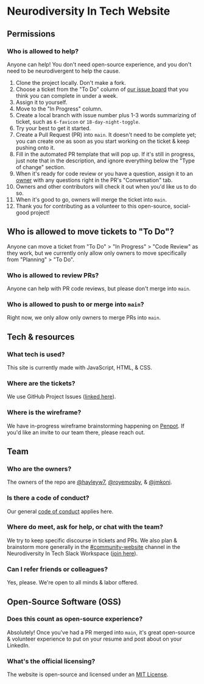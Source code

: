 # Neurodiversity In Tech Website

## Permissions

### Who is allowed to help?

Anyone can help! You don't need open-source experience, and you don't need to be neurodivergent to help the cause.

1. Clone the project locally. Don't make a fork.
2. Choose a ticket from the "To Do" column of [our issue board](https://github.com/orgs/nditcommunity/projects/1) that you think you can complete in under a week.
3. Assign it to yourself.
4. Move to the "In Progress" column.
5. Create a local branch with issue number plus 1-3 words summarizing of ticket, such as `6-favicon` or `18-day-night-toggle`.
6. Try your best to get it started.
7. Create a Pull Request (PR) into `main`. It doesn't need to be complete yet; you can create one as soon as you start working on the ticket & keep pushing onto it.
8. Fill in the automated PR template that will pop up. If it's still in progress, just note that in the description, and ignore everything below the "Type of change" section.
9. When it's ready for code review or you have a question, assign it to an [owner](https://github.com/nditcommunity/ndit-website) with any questions right in the PR's "Conversation" tab.
10. Owners and other contributors will check it out when you'd like us to do so.
11. When it's good to go, owners will merge the ticket into `main`.
12. Thank you for contributing as a volunteer to this open-source, social-good project!

## Who is allowed to move tickets to "To Do"?

Anyone can move a ticket from "To Do" > "In Progress" > "Code Review" as they work, but we currently only allow only owners to move specifically from "Planning" > "To Do".

### Who is allowed to review PRs?

Anyone can help with PR code reviews, but please don't merge into `main`.

### Who is allowed to push to or merge into `main`?

Right now, we only allow only owners to merge PRs into `main`.

## Tech & resources

### What tech is used?

This site is currently made with JavaScript, HTML, & CSS.

### Where are the tickets?

We use GitHub Project Issues ([linked here](https://github.com/orgs/nditcommunity/projects/1)).

### Where is the wireframe?

We have in-progress wireframe brainstorming happening on [Penpot](design.penpot.app). If you'd like an invite to our team there, please reach out.

## Team

### Who are the owners?

The owners of the repo are [@hayleyw7](https://github.com/hayleyw7), [@royemosby](https://github.com/royemosby), & [@jmkoni](https://github.com/jmkoni).

### Is there a code of conduct?

Our general [code of conduct](https://github.com/nditcommunity/ndit-code-of-conduct) applies here.

### Where do meet, ask for help, or chat with the team?

We try to keep specific discourse in tickets and PRs. We also plan & brainstorm more generally in the [#community-website](https://nd-in-tech.slack.com/archives/C06TM05PNNR) channel in the Neurodiversity In Tech Slack Workspace ([join here](nd-in-tech.org)).

### Can I refer friends or colleagues?

Yes, please. We're open to all minds & labor offered.

## Open-Source Software (OSS)

### Does this count as open-source experience?

Absolutely! Once you've had a PR merged into `main`, it's great open-source & volunteer experience to put on your resume and post about on your LinkedIn.

### What's the official licensing?

The website is open-source and licensed under an [MIT License](https://github.com/nditcommunity/ndit-website?tab=MIT-1-ov-file#readme).
